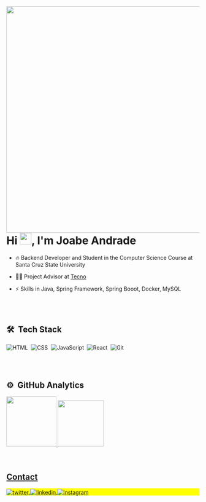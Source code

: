 <img align="right" height="590em" src="https://raw.githubusercontent.com/gist/JoabeAndrade/23b2aa79d809dc374cb780b65741f8c1/raw/2a5cc26a8d299c6e546c8bc3cf1cf9e54f5e5ff5/githubcard.svg"/>

<h1 align="left">Hi <img src="https://raw.githubusercontent.com/kaueMarques/kaueMarques/master/hi.gif" height="30px">, I'm Joabe Andrade</h1>

- 🔥 Backend Developer and Student in the Computer Science Course at Santa Cruz State University 

-  👨‍💻 Project Advisor at [Tecno](https://www.tecnojr.com.br/)

- ⚡ Skills in Java, Spring Framework, Spring Booot, Docker, MySQL


<br><br>

## 🛠 &nbsp;Tech Stack
![HTML](https://img.shields.io/badge/HTML-239120?style=for-the-badge&logo=html5&logoColor=white)&nbsp;
![CSS](https://img.shields.io/badge/CSS-239120?&style=for-the-badge&logo=css3&logoColor=white)&nbsp;
![JavaScript](https://img.shields.io/badge/JavaScript-F7DF1E?style=for-the-badge&logo=javascript&logoColor=black)&nbsp;
![React](https://img.shields.io/badge/React-20232A?style=for-the-badge&logo=react&logoColor=61DAFB)&nbsp;
![Git](https://img.shields.io/badge/GIT-E44C30?style=for-the-badge&logo=git&logoColor=white)&nbsp;


<br><br>

## ⚙️ &nbsp;GitHub Analytics

 <div>
<a href="https://github.com/JoabeAndrade">
<img height="130em" src="https://github-readme-stats.vercel.app/api?username=JoabeAndrade&show_icons=true&theme=dracula&include_all_commits=true&count_private=true"/>
<img height="120em" src="https://github-readme-stats.vercel.app/api/top-langs/?username=JoabeAndrade&layout=compact&langs_count=7&theme=dracula"/>
  </div>
<br><br>

## Contact

<p align="left" style="background:yellow">
<a href="https://twitter.com/JoabeAndrade_" target="_blank">
  <img align="center" src="https://img.shields.io/badge/-JoabeAndrade-05122A?style=flat&logo=twitter" alt="twitter"/>  
</a>
<a href="https://linkedin.com/in/joabeandrade" target="_blank">
  <img align="center" src="https://img.shields.io/badge/-JoabeAndrade-05122A?style=flat&logo=linkedin" alt="linkedin"/>
</a>
<a href="https://instagram.com/j0abeandrade" target="_blank">
 <img align="center" src="https://img.shields.io/badge/-JoabeAndrade-05122A?style=flat&logo=instagram" alt="instagram"/>
</a>
</p>
